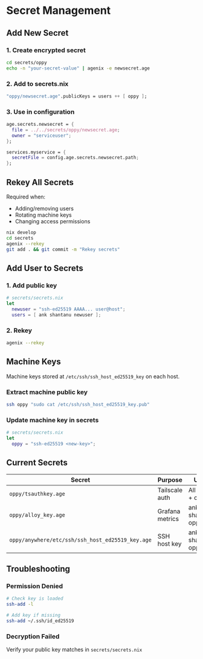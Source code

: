# Secret Management

## Add New Secret

### 1. Create encrypted secret

```bash
cd secrets/oppy
echo -n "your-secret-value" | agenix -e newsecret.age
```

### 2. Add to secrets.nix

```nix
"oppy/newsecret.age".publicKeys = users ++ [ oppy ];
```

### 3. Use in configuration

```nix
age.secrets.newsecret = {
  file = ../../secrets/oppy/newsecret.age;
  owner = "serviceuser";
};

services.myservice = {
  secretFile = config.age.secrets.newsecret.path;
};
```

## Rekey All Secrets

Required when:

- Adding/removing users
- Rotating machine keys
- Changing access permissions

```bash
nix develop
cd secrets
agenix --rekey
git add . && git commit -m "Rekey secrets"
```

## Add User to Secrets

### 1. Add public key

```nix
# secrets/secrets.nix
let
  newuser = "ssh-ed25519 AAAA... user@host";
  users = [ ank shantanu newuser ];
```

### 2. Rekey

```bash
agenix --rekey
```

## Machine Keys

Machine keys stored at `/etc/ssh/ssh_host_ed25519_key` on each host.

### Extract machine public key

```bash
ssh oppy "sudo cat /etc/ssh/ssh_host_ed25519_key.pub"
```

### Update machine key in secrets

```nix
# secrets/secrets.nix
let
  oppy = "ssh-ed25519 <new-key>";
```

## Current Secrets

| Secret | Purpose | Users |
|--------|---------|-------|
| `oppy/tsauthkey.age` | Tailscale auth | All users + oppy |
| `oppy/alloy_key.age` | Grafana metrics | ank, shantanu, oppy |
| `oppy/anywhere/etc/ssh/ssh_host_ed25519_key.age` | SSH host key | ank, shantanu, oppy |

## Troubleshooting

### Permission Denied

```bash
# Check key is loaded
ssh-add -l

# Add key if missing  
ssh-add ~/.ssh/id_ed25519
```

### Decryption Failed

Verify your public key matches in `secrets/secrets.nix`
